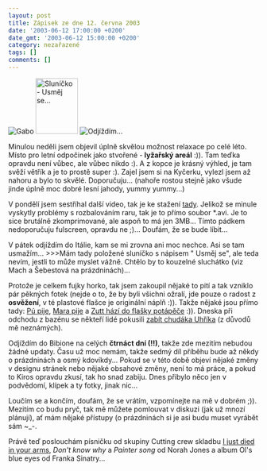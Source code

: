 ```yaml
---
layout: post
title: Zápisek ze dne 12. června 2003
date: '2003-06-12 17:00:00 +0200'
date_gmt: '2003-06-12 15:00:00 +0200'
category: nezařazené
tags: []
comments: []
---
```

<div >
<img alt="Gabo" src="%base_url%/assets/old-images/gabo.jpg">
 <img src="%base_url%/assets/old-images/slunicko.jpg" style="width:85px" height="112" alt="Sluníčko - Usměj se...">
 <img src="%base_url%/assets/old-images/odjizdim.jpg" alt="Odjíždím...">
</div>
<p>Minulou neděli jsem objevil
úplně skvělou možnost relaxace po celé léto. Místo pro letní odpočinek jako
stvořené -<span style="font-weight:bold"> lyžařský areál</span> :)). Tam teďka opravdu není
vůbec, ale vůbec nikdo :). A z kopce je krásný výhled, je tam svěží větřík a je
to prostě super :). Zajel jsem si na Kyčerku, vylezl jsem až nahoru a bylo to skvělé.
Doporučuju... (nahoře rostou stejně jako všude jinde úplně moc dobré lesní jahody,
yummy yummy...)</p>
<p>V pondělí jsem sestříhal další video, tak je ke stažení <a
href="%base_url%/assets/old-images/klipek2.avi">tady</a>. Jelikož se minule vyskytly problémy s rozbalováním
raru, tak je to přímo soubor *.avi. Je to sice brutálně zkomprimované, ale aspoň to
má jen 3MB... Tímto pádkem nedoporučuju fulscreen, opravdu ne ;)... Doufám, že se
bude líbit...</p>
<p>V pátek odjíždím do Itálie, kam se mi zrovna ani moc nechce. Asi se tam
usmažím... &gt;&gt;&gt;Mám tady položené sluníčko s nápisem &quot; <span
class="oranz">Usměj se</span>&quot;, ale teda nevím, jestli to může myslet vážně.
Chtělo by to kouzelné sluchátko (viz Mach a Šebestová na prázdninách)... </p>
<p>Protože
je celkem fujky horko, tak jsem zakoupil nějaké to pití a tak vzniklo pár pěkných
fotek (nejde o to, že by byli všichni ožralí, jde pouze o radost z <span style="font-weight:bold">osvěžení</span>,
v té plastové flašce je originální náplň :)). Takže nějaké jsou přímo tady: <a
href="%base_url%/assets/old-images/pupije.jpg">Pú pije</a>, <a href="%base_url%/assets/old-images/mara.jpg">Mara pije</a> a <a
href="%base_url%/assets/old-images/zutt.jpg">Zutt hází do flašky potápěče</a> :)). Dneska při odchodu z
bazénu se někteří lidé pokusili <a href="%base_url%/assets/old-images/chudak.jpg">zabít chudáka Uhříka</a>
(z důvodů mě neznámých).</p>
<p>Odjíždím do Bibione na celých <span style="font-weight:bold">čtrnáct dní (!!)</span>,
takže zde mezitím nebudou žádné updaty. Času už moc nemám, takže sedmý díl
příběhu bude až někdy o prázdninách a osmý kdovíkdy... Pokud se v této době
objeví nějaké změny v designu stránek nebo nějaké obsahové změny, není to má
práce, a pokud to Kiros opravdu zkusí, tak ho snad zabiju. Dnes přibylo něco jen v
podvědomí, klípek a ty fotky, jinak nic...</p>
<p>Loučím se a končím, doufám, že se vrátím, vzpomínejte na mě v dobrém ;)).
Mezitím co budu pryč, tak mě můžete pomlouvat v diskuzi (jak už mnozí plánují),
ať mám nějaké přístupy (o prázdninách si je asi budu muset vyrábět sám ~_-. </p>
<p>Právě teď poslouchám písničku od skupiny Cutting crew skladbu <a
href="art.php?a=ijust.htm">I just died in your arms</a>, <i title="tady býval odkaz na soubor 'dontknow.htm'">Don't
know why</i> a <i title="tady býval odkaz na soubor 'painter.htm'">Painter song</i> od Norah Jones a album Ol's
blue eyes od Franka Sinatry...</p>

